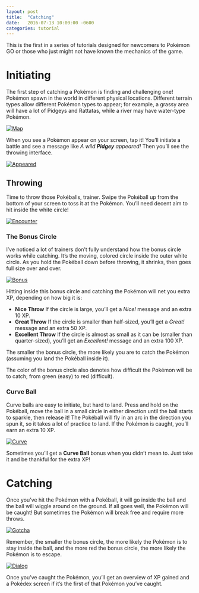 ```yaml
---
layout: post
title:  "Catching"
date:   2016-07-13 10:00:00 -0600
categories: tutorial
---
```


This is the first in a series of tutorials designed for newcomers to Pokémon GO
or those who just might not have known the mechanics of the game.

# Initiating

The first step of catching a Pokémon is finding and challenging one! Pokémon
spawn in the world in different physical locations. Different terrain types
allow different Pokémon types to appear; for example, a grassy area will have
a lot of Pidgeys and Rattatas, while a river may have water-type Pokémon.

[![Map]({{site.baseurl}}/assets/catching/map.png)]({{site.baseurl}}/assets/catching/map.png)

When you see a Pokémon appear on your screen, tap it! You&rsquo;ll initiate a
battle and see a message like _A wild **Pidgey** appeared!_
Then you&rsquo;ll see the throwing interface.

[![Appeared]({{site.baseurl}}/assets/catching/appeared.png)]({{site.baseurl}}/assets/catching/appeared.png)

## Throwing

Time to throw those Pokéballs, trainer. Swipe the Pokéball up from the bottom of
your screen to toss it at the Pokémon. You&rsquo;ll need decent aim to hit
inside the white circle!

[![Encounter]({{site.baseurl}}/assets/catching/encounter.png)]({{site.baseurl}}/assets/catching/encounter.png)

### The Bonus Circle

I&rsquo;ve noticed a lot of trainers don&rsquo;t fully understand how the bonus
circle works while catching. It&rsquo;s the moving, colored circle inside the
outer white circle. As you hold the Pokéball down before throwing, it shrinks, then
goes full size over and over.

[![Bonus]({{site.baseurl}}/assets/catching/bonus.png)]({{site.baseurl}}/assets/catching/bonus.png)

Hitting inside this bonus circle and catching the Pokémon will net you extra XP,
depending on how big it is:

  * **Nice Throw** If the circle is large, you&rsquo;ll get a _Nice!_ message
  and an extra 10 XP.
  * **Great Throw** If the circle is smaller than half-sized, you&rsquo;ll get a
  _Great!_ message and an extra 50 XP.
  * **Excellent Throw** If the circle is almost as small as it can be
  (smaller than quarter-sized), you&rsquo;ll get an  _Excellent!_ message and
  an extra 100 XP.

The smaller the bonus circle, the more likely you are to catch the Pokémon
(assuming you land the Pokéball inside it).

The color of the bonus circle also denotes how difficult the Pokémon will be to
catch; from green (easy) to red (difficult).

### Curve Ball

Curve balls are easy to initiate, but hard to land. Press and hold on the
Pokéball, move the ball in a small circle in either direction until the ball
starts to sparkle, then release it! The Pokéball will fly in an arc in the
direction you spun it, so it takes a lot of practice to land. If the Pokémon is
caught, you&rsquo;ll earn an extra 10 XP.

[![Curve]({{site.baseurl}}/assets/catching/curve.png)]({{site.baseurl}}/assets/catching/curve.png)

Sometimes you&rsquo;ll get a **Curve Ball** bonus when you didn&rsquo;t mean to.
Just take it and be thankful for the extra XP!

# Catching

Once you&rsquo;ve hit the Pokémon with a Pokéball, it will go inside the ball
and the ball will wiggle around on the ground. If all goes well, the Pokémon
will be caught! But sometimes the Pokémon will break free and require more
throws.

[![Gotcha]({{site.baseurl}}/assets/catching/gotcha.png)]({{site.baseurl}}/assets/catching/gotcha.png)

Remember, the smaller the bonus circle, the more likely the Pokémon is
to stay inside the ball, and the more red the bonus circle, the more likely the
Pokémon is to escape.

[![Dialog]({{site.baseurl}}/assets/catching/dialog.png)]({{site.baseurl}}/assets/catching/dialog.png)

Once you&rsquo;ve caught the Pokémon, you&rsquo;ll get an overview of XP gained
and a Pokédex screen if it&rsquo;s the first of that Pokémon you&rsquo;ve
caught.
